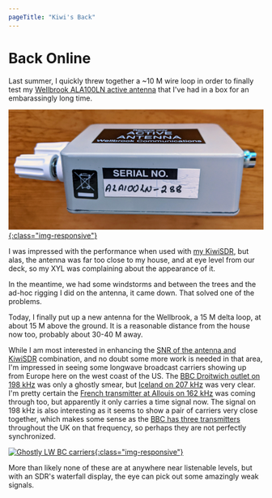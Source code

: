 ```yaml
---
pageTitle: "Kiwi's Back"
---
```


# Back Online

Last summer, I quickly threw together a ~10 M wire loop in order to finally test
my
[Wellbrook ALA100LN active antenna](https://www.wellbrook.uk.com/loopantennas/ALA100LN-M)
that I've had in a box for an embarassingly long time.

[![Wellbrook ALA100LN Active Antenna](/assets/img/ala100ln.jpg){:class="img-responsive"}](https://www.wellbrook.uk.com/loopantennas/pdf/ALA100LN-M.pdf)

I was impressed with the performance when used with
[my KiwiSDR](http://kiwisdr.gadallah.net:8073/),
but alas, the antenna was far too close to my house, and at eye level from our
deck, so my XYL was complaining about the appearance of it.

In the meantime, we had some windstorms and between the trees and the ad-hoc
rigging I did on the antenna, it came down. That solved one of the problems.

Today, I finally put up a new antenna for the Wellbrook, a 15 M delta loop,
at about 15 M above the ground. It is a reasonable distance from the house 
now too, probably about 30-40 M away.

While I am most interested in enhancing the
[SNR of the antenna and KiwiSDR](http://rx.linkfanel.net/snr.html)
combination, and no doubt some more work is needed in that area,
I'm impressed in seeing some longwave broadcast carriers showing up from Europe
here on the west coast of the US. The
[BBC Droitwich outlet on 198 kHz](https://www.asiawaves.net/longwave-radio.htm#longwave-198)
was only a ghostly smear, but
[Iceland on 207 kHz](https://www.asiawaves.net/longwave-radio.htm#longwave-207)
was very clear. I'm pretty certain the
[French transmitter at Allouis on 162 kHz](https://www.asiawaves.net/longwave-radio.htm#longwave-162)
was coming through too, but apparently it only carries a time signal now.
The signal on 198 kHz is also interesting as it seems to show a pair of carriers 
very close together, which makes some sense as the 
[BBC has three transmitters](https://en.wikipedia.org/wiki/Droitwich_Transmitting_Station)
throughout the UK on that frequency, so perhaps they are not perfectly 
synchronized.

[![Ghostly LW BC carriers](/assets/img/kiwi-2022-01-23.png){:class="img-responsive"}](/assets/img/kiwi-2022-01-23.png)

More than likely none of these are at anywhere near listenable levels,
but with an SDR's waterfall display, the eye can pick out some amazingly weak
signals.
